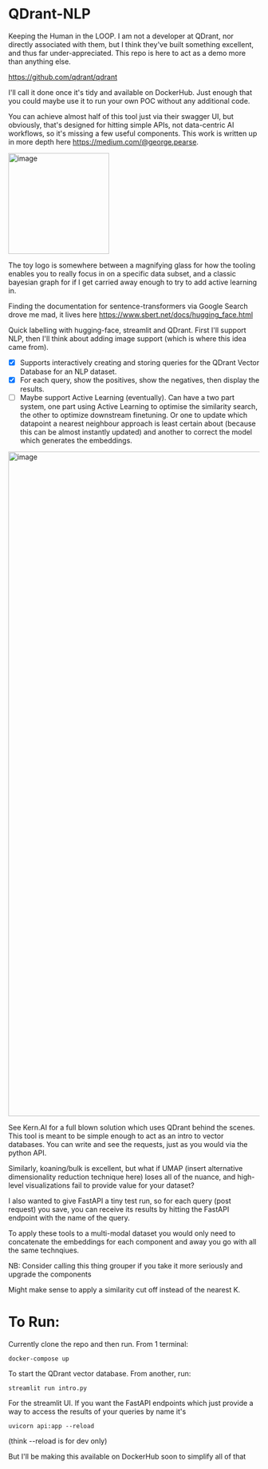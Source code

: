 # QDrant-NLP
Keeping the Human in the LOOP. I am not a developer at QDrant, nor directly associated with them, but I think they've built something excellent, and thus far under-appreciated. This repo is here to act as a demo more than anything else.

https://github.com/qdrant/qdrant

I'll call it done once it's tidy and available on DockerHub. Just enough that you could maybe use it to run your own POC without any additional code. 

You can achieve almost half of this tool just via their swagger UI, but obviously, that's designed for hitting simple APIs, not data-centric AI workflows, so it's missing a few useful components. This work is written up in more depth here https://medium.com/@george.pearse.
 
<img width="202" alt="image" src="https://user-images.githubusercontent.com/47161914/186397107-5706db97-6404-40fd-8ce1-b42bb83249c2.png">

The toy logo is somewhere between a magnifying glass for how the tooling enables you to really focus in on a specific data subset, and a classic bayesian graph for if I get carried away enough to try to add active learning in. 

Finding the documentation for sentence-transformers via Google Search drove me mad, it lives here https://www.sbert.net/docs/hugging_face.html

Quick labelling with hugging-face, streamlit and QDrant. First I'll support NLP, then I'll think about adding image support (which is where this idea came from).

- [X] Supports interactively creating and storing queries for the QDrant Vector Database for an NLP dataset.
- [X] For each query, show the positives, show the negatives, then display the results.
- [ ] Maybe support Active Learning (eventually). Can have a two part system, one part using Active Learning to optimise the similarity search, the other to optimize downstream finetuning. Or one to update which datapoint a nearest neighbour approach is least certain about (because this can be almost instantly updated) and another to correct the model which generates the embeddings.

<img width="1331" alt="image" src="https://user-images.githubusercontent.com/47161914/186453861-e4c2b2e6-6a1d-4039-b044-8029d97dfdb5.png">


See Kern.AI for a full blown solution which uses QDrant behind the scenes. This tool is meant to be simple enough to act as an intro to vector databases. You can write and see the requests, just as you would via the python API. 

Similarly, koaning/bulk is excellent, but what if UMAP (insert alternative dimensionality reduction technique here) loses all of the nuance, and high-level visualizations fail to provide value for your dataset? 

I also wanted to give FastAPI a tiny test run, so for each query (post request) you save, you can receive its results by hitting the FastAPI endpoint with the name of the query.

To apply these tools to a multi-modal dataset you would only need to concatenate the embeddings for each component and away you go with all the same technqiues. 

NB: Consider calling this thing grouper if you take it more seriously and upgrade the components

Might make sense to apply a similarity cut off instead of the nearest K. 

# To Run:

Currently clone the repo and then run. From 1 terminal:
```
docker-compose up
```
To start the QDrant vector database. 
From another, run:
```
streamlit run intro.py
```
For the streamlit UI.
If you want the FastAPI endpoints which just provide a way to access the results of your queries by name it's
```
uvicorn api:app --reload
```
(think --reload is for dev only)

But I'll be making this available on DockerHub soon to simplify all of that 
